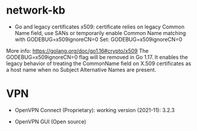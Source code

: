 # network-kb

- Go and legacy certificates
x509: certificate relies on legacy Common Name field, use SANs or temporarily enable Common Name matching with GODEBUG=x509ignoreCN=0
Set: GODEBUG=x509ignoreCN=0

More info:
https://golang.org/doc/go1.16#crypto/x509
The GODEBUG=x509ignoreCN=0 flag will be removed in Go 1.17. It enables the legacy behavior of treating the CommonName field on X.509 certificates as a host name when no Subject Alternative Names are present.

# VPN
- OpenVPN Connect (Proprietary):
working version (2021-11): 3.2.3

- OpenVPN GUI (Open source)
